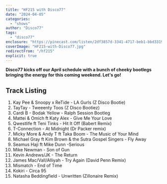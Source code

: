 ```yaml
---
title: "HF215 with Disco77"
date: "2024-04-05"
categories:
  - "shows"
author: "Disco77"
tags:
  - "disco77"
enclosure: "https://pinecast.com/listen/2df3857d-3341-4717-beb1-bbd33197963e.mp3 58633120 audio/mpeg "
coverImage: "HF215-with-Disco77.jpg"
redirectFrom: "/hf215"
explicit: true
---
```


**Disco77 kicks off our April schedule with a bunch of cheeky bootlegs bringing the energy for this coming weekend. Let's go!**

## Track Listing

1. Kay Pee & Snoopy x ReTide - LA Gurls (Z Disco Bootie)
2. TayTay - Tweeenty Toos (Z Disco Bootiez)
3. Cardi B - Bodak Yellow - Ralph Session Bootleg
4. Mattei & Omich ft Katy Alex - Give Me Your Love
5. Qwestlife ft Teni Tinks - Hit It Off (Babert Remix)
6. T-Connection - At Midnight (Dr Packer remix)
7. Micky More & Andy T ft Taka Boom - The Music of Your Mind
8. Michael Gray ft Kim Brown & the Sutra Gospel Singers - Fly Away
9. Seamus Haji ft Mike Dunn -Serious
10. Mike Newman - Son of Gun
11. Kevin Andrews/JK - The Return
12. James Mac/Vall/Alliyah - Try Again (David Penn Remix)
13. Mismatch - End of Time
14. Kokiri - Circa 95
15. Natasha Beddingfield - Unwritten (Zillonaire Remix)

